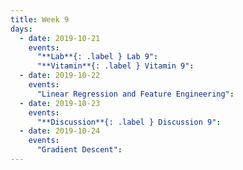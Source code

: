 ```yaml
---
title: Week 9
days:
  - date: 2019-10-21
    events:
      "**Lab**{: .label } Lab 9":
      "**Vitamin**{: .label } Vitamin 9":
  - date: 2019-10-22
    events:
      "Linear Regression and Feature Engineering":
  - date: 2019-10-23
    events:
      "**Discussion**{: .label } Discussion 9":
  - date: 2019-10-24
    events:
      "Gradient Descent":
---
```

